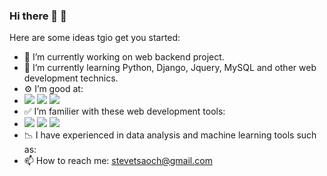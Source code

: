### Hi there 👋 :haircut:

Here are some ideas tgio get you started:

- 🔭 I’m currently working on web backend project.
- 🌱 I’m currently learning Python, Django, Jquery, MySQL and other web development technics.
- ⚙ I’m good at:
- ![](https://img.shields.io/badge/python-3.8-blue) ![](https://img.shields.io/badge/Django-4.0.1-blue) ![](https://img.shields.io/badge/SQL-MySQL-blue)
- ✅ I’m familier with these web development tools: 
- ![](https://img.shields.io/badge/Jquery--green) ![](https://img.shields.io/badge/HTML--green) ![](https://img.shields.io/badge/CSS--green)
- 📉 I have experienced in data analysis and machine learning tools such as:
- 📫 How to reach me: stevetsaoch@gmail.com

